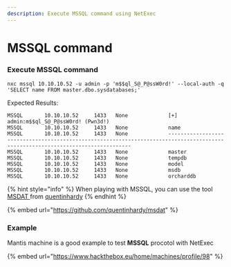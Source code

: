 ```yaml
---
description: Execute MSSQL command using NetExec
---
```


# MSSQL command

### Execute MSSQL command

```
nxc mssql 10.10.10.52 -u admin -p 'm$$ql_S@_P@ssW0rd!' --local-auth -q 'SELECT name FROM master.dbo.sysdatabases;'
```

Expected Results:

```
MSSQL       10.10.10.52     1433   None             [+] admin:m$$ql_S@_P@ssW0rd! (Pwn3d!)
MSSQL       10.10.10.52     1433   None             name
MSSQL       10.10.10.52     1433   None             --------------------------------------------------------------------------------------------------------------------------------
MSSQL       10.10.10.52     1433   None             master
MSSQL       10.10.10.52     1433   None             tempdb
MSSQL       10.10.10.52     1433   None             model
MSSQL       10.10.10.52     1433   None             msdb
MSSQL       10.10.10.52     1433   None             orcharddb
```

{% hint style="info" %}
When playing with MSSQL, you can use the tool [MSDAT ](https://github.com/quentinhardy/msdat)from [quentinhardy](https://github.com/quentinhardy)
{% endhint %}

{% embed url="https://github.com/quentinhardy/msdat" %}

### Example

Mantis machine is a good example to test **MSSQL** procotol with NetExec

{% embed url="https://www.hackthebox.eu/home/machines/profile/98" %}
